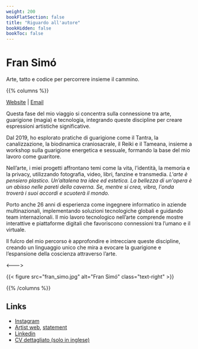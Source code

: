 ```yaml
---
weight: 200
bookFlatSection: false
title: "Riguardo all'autore"
bookHidden: false
bookToc: false
---
```


# Fran Simó

Arte, tatto e codice per percorrere insieme il cammino.

{{% columns %}}

[Website](https://fransimo.info) | [Email](mailto:contact@fransimo.info)

Questa fase del mio viaggio si concentra sulla connessione tra arte, guarigione (magia) e tecnologia, integrando queste
discipline per creare espressioni artistiche significative.

Dal 2019, ho esplorato pratiche di guarigione come il Tantra, la canalizzazione, la biodinamica craniosacrale, il Reiki
e il Tameana, insieme a workshop sulla guarigione energetica e sessuale, formando la base del mio lavoro come guaritore.

Nell’arte, i miei progetti affrontano temi come la vita, l’identità, la memoria e la privacy, utilizzando fotografia,
video, libri, fanzine e transmedia. _L'arte è pensiero plastico. Un’altalena tra idee ed estetica. La bellezza di
un'opera è un abisso nelle pareti della caverna. Se, mentre si crea, vibra, l'onda troverà i suoi accordi e scuoterà il
mondo._

Porto anche 26 anni di esperienza come ingegnere informatico in aziende multinazionali, implementando soluzioni
tecnologiche globali e guidando team internazionali. Il mio lavoro tecnologico nell’arte comprende mostre interattive e
piattaforme digitali che favoriscono connessioni tra l’umano e il virtuale.

Il fulcro del mio percorso è approfondire e intrecciare queste discipline, creando un linguaggio unico che mira a
evocare la guarigione e l’espansione della coscienza attraverso l’arte.

<--->

{{< figure src="fran_simo.jpg" alt="Fran Simó" class="text-right" >}}

{{% /columns %}}

## Links

- [Instagram](https://www.instagram.com/fransimo)
- [Artist web](https://fransimo.info/), [statement](https://fransimo.info/es/statement/)
- [Linkedin](https://www.linkedin.com/in/fransimo/)
- [CV dettagliato (solo in inglese)](detailed_cv.md)







